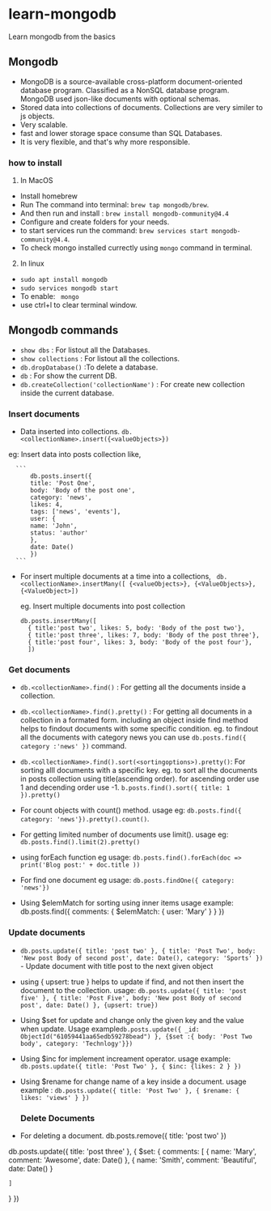 # learn-mongodb
Learn mongodb from the basics


## Mongodb
- MongoDB is a source-available cross-platform document-oriented database program. Classified as a NonSQL database program. MongoDB used json-like documents with optional schemas.
- Stored data into collections of documents. Collections are very similer to js objects.
- Very scalable.
- fast and lower storage space consume than SQL Databases.
- It is very flexible, and  that's why more responsible.

### how to install
 1. In MacOS
 - Install homebrew
 - Run The command into terminal: `brew tap mongodb/brew`.
 - And then run and install : `brew install mongodb-community@4.4`
 - Configure and create folders for your needs.
 - to start services run the command: `brew services start mongodb-community@4.4`.
 - To check mongo installed currectly using `mongo` command in terminal.

 2. In linux 
 - `sudo apt install mongodb`
 - `sudo services mongodb start`
 - To enable: ` mongo`
 - use ctrl+l to clear terminal window.

 ## Mongodb commands
 - `show dbs` : For listout all the Databases.
 - `show collections` : For listout all the collections.
 - `db.dropDatabase()` :To delete a database.
 - `db` : For show the current DB.
 - `db.createCollection('collectionName')` : For create new collection inside the current database.

 ### Insert documents

 - Data inserted into collections. 
  `db.<collectionName>.insert({<valueObjects>})`

  eg: Insert data into  posts collection like,

      ```
          db.posts.insert({
          title: 'Post One',
          body: 'Body of the post one',
          category: 'news',
          likes: 4,
          tags: ['news', 'events'],
          user: {
          name: 'John',
          status: 'author' 
          },
          date: Date()
          })
      ```

- For insert multiple documents at a time into a collections,
  ` db.<collectionName>.insertMany([ {<valueObjects>}, {<ValueObjects>}, {<ValueObject>])`

  eg. Insert multiple documents into post collection
    
    ```
    db.posts.insertMany([
      { title:'post two', likes: 5, body: 'Body of the post two'},
      { title:'post three', likes: 7, body: 'Body of the post three'},
      { title:'post four', likes: 3, body: 'Body of the post four'},
      ])
    ```

### Get documents

- `db.<collectionName>.find()` : For getting all the documents inside a collection.

- `db.<collectionName>.find().pretty()` : For getting all documents in a collection in a formated form. including an object inside find method helps to findout documents with some specific condition.
 eg. to findout all the documents with category news you can use `db.posts.find({ category :'news' })` command.

- `db.<collectionName>.find().sort(<sortingoptions>).pretty()`: For sorting alll documents with a specific key.
 eg. to sort all the documents in posts collection using title(ascending order). for ascending order use 1 and decending order use -1.
  `b.posts.find().sort({ title: 1 }).pretty()`

- For count objects  with count() method.
  usage eg: `db.posts.find({ category: 'news'}).pretty().count()`.

- For getting limited number of documents use limit().
  usage eg: `db.posts.find().limit(2).pretty()`

- using forEach function
  eg usage: `db.posts.find().forEach(doc => print('Blog post:' + doc.title ))`

- For find one document
 eg usage: `db.posts.findOne({ category: 'news'})`


- Using $elemMatch for sorting using inner items
  usage example: db.posts.find({
    comments: {
      $elemMatch: {
        user: 'Mary'
      }
    }
  })

 ### Update documents

- `db.posts.update({ title: 'post two' }, { title: 'Post Two', body: 'New post Body of second post', date: Date(), category: 'Sports' })` - Update document with title post to the next given object 
 
- using { upsert: true }  helps to update if find, and not then insert the document to the collection.
  usage: `db.posts.update({ title: 'post five' }, { title: 'Post Five', body: 'New post Body of second post', date: Date() }, {upsert: true})`

- Using $set for update and change only the given key and the value  when update.
  Usage example`db.posts.update({ _id: ObjectId("61059441aa65edb59278bead") }, {$set :{ body: 'Post Two body', category: 'Technlogy'}})`

- Using $inc for implement increament operator.
  usage example: `db.posts.update({ title: 'Post Two' }, { $inc: {likes: 2 } })`

- Using $rename for change name of a key inside a document.
  usage example : `db.posts.update({ title: 'Post Two' }, { $rename: { likes: 'views' } })`

  ### Delete Documents
- For deleting a document. db.posts.remove({ title: 'post two' })

db.posts.update({ title: 'post three' }, 
{
  $set: {
    comments: [ 
      {
        name: 'Mary',
        comment: 'Awesome',
        date: Date()
      },
      {
        name: 'Smith',
        comment: 'Beautiful',
        date: Date()
      }

    ]
  }
})

